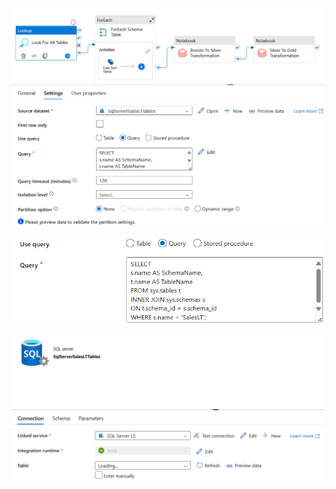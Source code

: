 <pa align='center'>
  <img src='LookUp Activity/Lookup_Setiitngs.png'>
</p>
<pa align='center'>
  <img src='LookUp Activity/SQLQuery_SaleasLT_Tables.png'>
</p>
<pa align='center'>
  <img src='LookUp Activity/LookUp_Activity_Dataset.png'>
</p>
